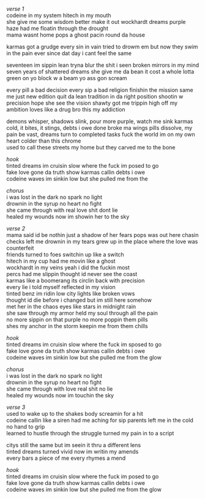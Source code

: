 *verse 1*  
codeine in my system hitech in my mouth  
she give me some wisdom better make it out
wockhardt dreams purple haze had me floatin through the drought  
mama wasnt home pops a ghost pacin round da house  

karmas got a grudge every sin in vain
tried to drowm em but now they swim in the pain 
ever since dat day i cant feel the same

seventeen im sippin lean tryna blur the shit i seen
broken mirrors in my mind seven years of shattered dreams
she give me da bean it cost a whole lotta green
on yo block w a beam yo ass gon scream

every pill a bad decision every sip a bad religion 
finishin the mission same me just new edition
quit da lean tradition in da right position
shootin w precision hope she see the vision
shawty got me trippin high off my ambition
loves like a drug bro this my addiction

demons whisper, shadows slink, pour more purple, watch me sink
karmas cold, it bites, it stings, debts i owe done broke ma wings
pills dissolve, my pain be vast, dreams turn to completed tasks
fuck the world im on my own heart colder than this chrome  
used to call these streets my home but they carved me to the bone  


*hook*  
tinted dreams im cruisin slow where the fuck im posed to go  
fake love gone da truth show karmas callin debts i owe  
codeine waves im sinkin low but she pulled me from the 

*chorus*  
i was lost in the dark no spark no light  
drownin in the syrup no heart no fight  
she came through with real love shit dont lie  
healed my wounds now im showin her to the sky  

*verse 2*  
mama said id be nothin just a shadow of her fears
pops was out here chasin checks left me drownin in my tears
grew up in the place where the love was counterfeit  
friends turned to foes switchin up like a switch  
hitech in my cup had me movin like a ghost  
wockhardt in my veins yeah i did the fuckin most  
percs had me slippin thought id never see the coast  
karmas like a boomerang its circlin back with precision  
every lie i told myself reflected in my vision  
tinted benz im ridin low city lights like broken vows  
thought id die before i changed but im still here somehow  
met her in the chaos eyes like stars in midnight rain  
she saw through my armor held my soul through all the pain  
no more sippin on that purple no more poppin them pills  
shes my anchor in the storm keepin me from them chills  

*hook*  
tinted dreams im cruisin slow where the fuck im sposed to go  
fake love gone da truth show karmas callin debts i owe  
codeine waves im sinkin low but she pulled me from the glow  

*chorus*  
i was lost in the dark no spark no light  
drownin in the syrup no heart no fight  
she came through with love real shit no lie  
healed my wounds now im touchin the sky  

*verse 3*  
used to wake up to the shakes body screamin for a hit  
codeine callin like a siren had me aching for sip 
parents left me in the cold no hand to grip  
learned to hustle through the struggle turned my pain in to a script  

citys still the same but im seein it thru a different lens  
tinted dreams turned vivid now im writin my amends  
every bars a piece of me every rhymes a mend  

*hook*  
tinted dreams im cruisin slow where the fuck im posed to go  
fake love gone da truth show karmas callin debts i owe  
codeine waves im sinkin low but she pulled me from the glow  

